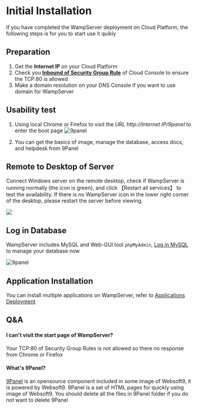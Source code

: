 # Initial Installation

If you have completed the WampServer deployment on Cloud Platform, the following steps is for you to start use it quikly

## Preparation

1. Get the **Internet IP** on your Cloud Platform
2. Check you **[Inbound of Security Group Rule](https://support.websoft9.com/docs/faq/tech-instance.html)** of Cloud Console to ensure the TCP:80 is allowed
3. Make a domain resolution on your DNS Console if you want to use domain for WampServer

## Usability test

1. Using local Chrome or Firefox to visit the URL *http://Internet IP/9panel* to enter the boot page
   ![9panel](https://libs.websoft9.com/Websoft9/DocsPicture/en/9panel/9panelmain-websoft9.png)

2. You can get the basics of image, manage the database, access docs, and helpdesk from 9Panel

## Remote to Desktop of Server

Connect Windows server on the remote desktop, check if WampServer is running normally (the icon is green), and click 【Restart all services】 to test the availability. If there is no WampServer icon in the lower right corner of the desktop, please restart the server before viewing.

![](https://libs.websoft9.com/Websoft9/DocsPicture/en/wampserver/wampserver-clicks-websoft9.png)

## Log in Database

WampServer includes MySQL and Web-GUI tool `phpMyAdmin`, [Log in MySQL](/zh/admin-mysql.md) to manage your database now

![9panel](https://libs.websoft9.com/Websoft9/DocsPicture/en/9panel/9panel-mysql-websoft9.png)

## Application Installation

You can install multiple applications on WampServer, refer to [Applications Deployment](/solution-deployment.md)

## Q&A

#### I can't visit the start page of WampServer?

Your TCP:80 of Security Group Rules is not allowed so there no response from Chrome or Firefox

#### What's 9Panel?

[9Panel](https://github.com/Websoft9/9panel) is an opensource component included in some image of Websoft9, it is powered by Websoft9. 9Panel is a set of HTML pages for quickly using image of Websoft9. You should delete all the files in 9Panel folder if you do not want to delete 9Panel